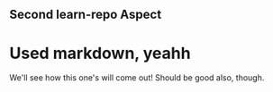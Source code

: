 ## Second learn-repo Aspect

# Used markdown, yeahh

We'll see how this one's will come out!
Should be good also, though.